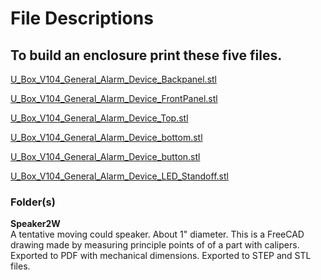 # File Descriptions

## To build an enclosure print these five files.

[U_Box_V104_General_Alarm_Device_Backpanel.stl](U_Box_V104_General_Alarm_Device_Backpanel.stl)

[U_Box_V104_General_Alarm_Device_FrontPanel.stl](U_Box_V104_General_Alarm_Device_FrontPanel.stl)

[U_Box_V104_General_Alarm_Device_Top.stl](U_Box_V104_General_Alarm_Device_Top.stl)

[U_Box_V104_General_Alarm_Device_bottom.stl](U_Box_V104_General_Alarm_Device_bottom.stl)

[U_Box_V104_General_Alarm_Device_button.stl](U_Box_V104_General_Alarm_Device_button.stl)

[U_Box_V104_General_Alarm_Device_LED_Standoff.stl](U_Box_V104_General_Alarm_Device_LED_Standoff.stl)

### Folder(s)  
**Speaker2W**  
A tentative moving could speaker. About 1" diameter. This is a FreeCAD drawing made by measuring principle points of of a part with calipers.  Exported to PDF with mechanical dimensions. Exported to STEP and STL files.
